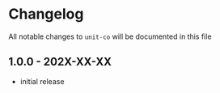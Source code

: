 # Changelog

All notable changes to `unit-co` will be documented in this file

## 1.0.0 - 202X-XX-XX

- initial release
